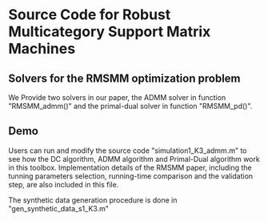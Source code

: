 # Source Code for Robust Multicategory Support Matrix Machines

## Solvers for the RMSMM optimization problem
We Provide two solvers in our paper, the ADMM solver in function "RMSMM_admm()" and the primal-dual solver in function "RMSMM_pd()".

## Demo
Users can run and modify the source code "simulation1_K3_admm.m" to see how the DC algorithm, ADMM algorithm and Primal-Dual algorithm work in this toolbox. 
Implementation details of the RMSMM paper, including the tunning parameters selection, running-time comparison and the validation step, are also included in this file.

The synthetic data generation procedure is done in "gen_synthetic_data_s1_K3.m"

